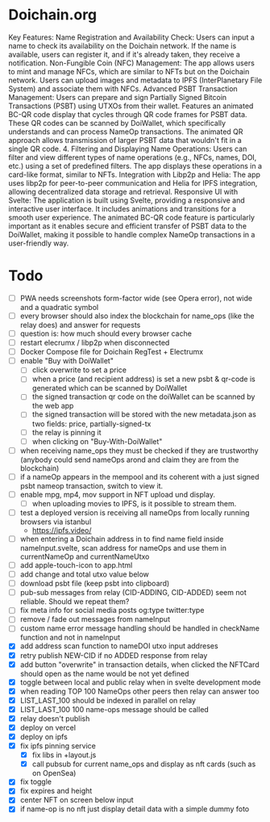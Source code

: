 # Doichain.org

Key Features:
Name Registration and Availability Check:
Users can input a name to check its availability on the Doichain network.
If the name is available, users can register it, and if it's already taken, they receive a notification.
Non-Fungible Coin (NFC) Management:
The app allows users to mint and manage NFCs, which are similar to NFTs but on the Doichain network.
Users can upload images and metadata to IPFS (InterPlanetary File System) and associate them with NFCs.
Advanced PSBT Transaction Management:
Users can prepare and sign Partially Signed Bitcoin Transactions (PSBT) using UTXOs from their wallet.
Features an animated BC-QR code display that cycles through QR code frames for PSBT data.
These QR codes can be scanned by DoiWallet, which specifically understands and can process NameOp transactions.
The animated QR approach allows transmission of larger PSBT data that wouldn't fit in a single QR code. 4. Filtering and Displaying Name Operations:
Users can filter and view different types of name operations (e.g., NFCs, names, DOI, etc.) using a set of predefined filters.
The app displays these operations in a card-like format, similar to NFTs.
Integration with Libp2p and Helia:
The app uses libp2p for peer-to-peer communication and Helia for IPFS integration, allowing decentralized data storage and retrieval.
Responsive UI with Svelte:
The application is built using Svelte, providing a responsive and interactive user interface.
It includes animations and transitions for a smooth user experience.
The animated BC-QR code feature is particularly important as it enables secure and efficient transfer of PSBT data to the DoiWallet, making it possible to handle complex NameOp transactions in a user-friendly way.

# Todo

- [ ] PWA needs screenshots form-factor wide (see Opera error), not wide and a quadratic symbol
- [ ] every browser should also index the blockchain for name_ops (like the relay does) and answer for requests
- [ ] question is: how much should every browser cache
- [ ] restart elecrumx / libp2p when disconnected
- [ ] Docker Compose file for Doichain RegTest + Electrumx
- [ ] enable "Buy with DoiWallet"
  - [ ] click overwrite to set a price
  - [ ] when a price (and recipient address) is set a new psbt & qr-code is generated which can be scanned by DoiWallet
  - [ ] the signed transaction qr code on the doiWallet can be scanned by the web app
  - [ ] the signed transaction will be stored with the new metadata.json as two fields: price, partially-signed-tx
  - [ ] the relay is pinning it
  - [ ] when clicking on "Buy-With-DoiWallet"
- [ ] when receiving name_ops they must be checked if they are trustworthy (anybody could send nameOps arond and claim they are from the blockchain)
- [ ] if a nameOp appears in the mempool and its coherent with a just signed psbt nameop transaction, switch to view it.
- [ ] enable mpg, mp4, mov support in NFT upload und display.
  - [ ] when uploading movies to IPFS, is it possible to stream them.
- [ ] test a deployed version is receiving all nameOps from locally running browsers via istanbul
  - https://ipfs.video/
- [ ] when entering a Doichain address in to find name field inside nameInput.svelte, scan address for nameOps and use them in currentNameOp and currentNameUtxo
- [ ] add apple-touch-icon to app.html
- [ ] add change and total utxo value below
- [ ] download psbt file (keep psbt into clipboard)
- [ ] pub-sub messages from relay (CID-ADDING, CID-ADDED) seem not reliable. Should we repeat them?
- [ ] fix meta info for social media posts og:type twitter:type
- [ ] remove / fade out messages from nameInput
- [ ] custom name error message handling should be handled in checkName function and not in nameInput
- [x] add address scan function to nameDOI utxo input addreses
- [x] retry publish NEW-CID if no ADDED response from relay
- [x] add button "overwrite" in transaction details, when clicked the NFTCard should open as the name would be not yet defined
- [x] toggle between local and public relay when in svelte development mode
- [x] when reading TOP 100 NameOps other peers then relay can answer too
- [x] LIST_LAST_100 should be indexed in parallel on relay
- [x] LIST_LAST_100 100 name-ops message should be called
- [x] relay doesn't publish
- [x] deploy on vercel
- [x] deploy on ipfs
- [x] fix ipfs pinning service
  - [x] fix libs in +layout.js
  - [x] call pubsub for current name_ops and display as nft cards (such as on OpenSea)
- [x] fix toggle
- [x] fix expires and height
- [x] center NFT on screen below input
- [x] if name-op is no nft just display detail data with a simple dummy foto
